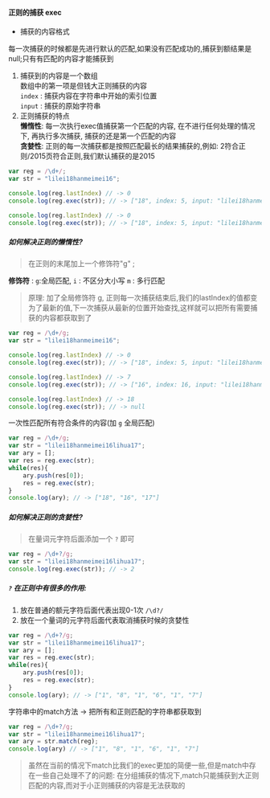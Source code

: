 #### 正则的捕获 exec  

- 捕获的内容格式

每一次捕获的时候都是先进行默认的匹配,如果没有匹配成功的,捕获到额结果是null;只有有匹配的内容才能捕获到

1) 捕获到的内容是一个数组  
    数组中的第一项是但钱大正则捕获的内容  
    ` index ` : 捕获内容在字符串中开始的索引位置  
    ` input ` : 捕获的原始字符串  
2) 正则捕获的特点  
    **懒惰性**: 每一次执行exec值捕获第一个匹配的内容, 在不进行任何处理的情况下, 再执行多次捕获, 捕获的还是第一个匹配的内容  
    **贪婪性**: 正则的每一次捕获都是按照匹配最长的结果捕获的,例如: 2符合正则/2015页符合正则,我们默认捕获的是2015

```javascript
var reg = /\d+/;
var str = "lilei18hanmeimei16";

console.log(reg.lastIndex) // -> 0
console.log(reg.exec(str)); // -> ["18", index: 5, input: "lilei18hanmeimei16", groups: undefined]

console.log(reg.lastIndex) // -> 0
console.log(reg.exec(str)); // -> ["18", index: 5, input: "lilei18hanmeimei16", groups: undefined]
```

##### 如何解决正则的懒惰性?

> 在正则的末尾加上一个修饰符"g" ;

**修饰符** : ` g `:全局匹配, ` i ` : 不区分大小写 ` m ` : 多行匹配

> 原理: 加了全局修饰符 g, 正则每一次捕获结束后,我们的lastIndex的值都变为了最新的值,下一次捕获从最新的位置开始查找,这样就可以把所有需要捕获的内容都获取到了

```javascript
var reg = /\d+/g;
var str = "lilei18hanmeimei16";

console.log(reg.lastIndex) // -> 0
console.log(reg.exec(str)); // -> ["18", index: 5, input: "lilei18hanmeimei16", groups: undefined]

console.log(reg.lastIndex) // -> 7
console.log(reg.exec(str)); // -> ["16", index: 16, input: "lilei18hanmeimei16", groups: undefined]

console.log(reg.lastIndex) // -> 18
console.log(reg.exec(str)); // -> null
```

一次性匹配所有符合条件的内容(加 ` g ` 全局匹配)

```javascript
var reg = /\d+/g;
var str = "lilei18hanmeimei16lihua17";
var ary = [];
var res = reg.exec(str);
while(res){
    ary.push(res[0]);
    res = reg.exec(str);
}
console.log(ary); // -> ["18", "16", "17"]
```

##### 如何解决正则的贪婪性? 

> 在量词元字符后面添加一个 ` ? ` 即可

```javascript
var reg = /\d+?/g;
var str = "lilei18hanmeimei16lihua17";
console.log(reg.exec(str)); // -> 2
```

##### ` ? ` 在正则中有很多的作用:
1. 放在普通的额元字符后面代表出现0-1次 ` /\d?/ ` 
2. 放在一个量词的元字符后面代表取消捕获时候的贪婪性 

```javascript
var reg = /\d+?/g;
var str = "lilei18hanmeimei16lihua17";
var ary = [];
var res = reg.exec(str);
while(res){
    ary.push(res[0]);
    res = reg.exec(str);
}
console.log(ary); // -> ["1", "8", "1", "6", "1", "7"]
```

字符串中的match方法 -> 把所有和正则匹配的字符串都获取到 

```javascript
var reg = /\d+?/g;
var str = "lilei18hanmeimei16lihua17";
var ary = str.match(reg);
console.log(ary) // -> ["1", "8", "1", "6", "1", "7"]
```
> 虽然在当前的情况下match比我们的exec更加的简便一些,但是match中存在一些自己处理不了的问题: 在分组捕获的情况下,match只能捕获到大正则匹配的内容,而对于小正则捕获的内容是无法获取的
